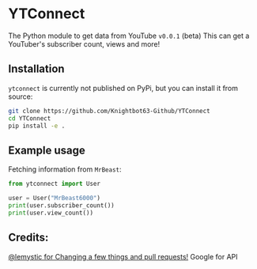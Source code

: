 # YTConnect

The Python module to get data from YouTube `v0.0.1` (beta)
This can get a YouTuber's subscriber count, views and more!

## Installation

`ytconnect` is currently not published on PyPi, but you can install it from source:

```bash
git clone https://github.com/Knightbot63-Github/YTConnect
cd YTConnect
pip install -e .
```

## Example usage

Fetching information from `MrBeast`:

```py
from ytconnect import User

user = User("MrBeast6000") 
print(user.subscriber_count())
print(user.view_count())
```

## Credits:
[@lemystic for Changing a few things and pull requests!](https://github.com/lemystic)
Google for API
